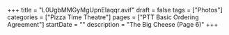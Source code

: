 +++
title = "L0UgbMMGyMgUpnEIaqqr.avif"
draft = false
tags = ["Photos"]
categories = ["Pizza Time Theatre"]
pages = ["PTT Basic Ordering Agreement"]
startDate = ""
description = "The Big Cheese (Page 6)"
+++

